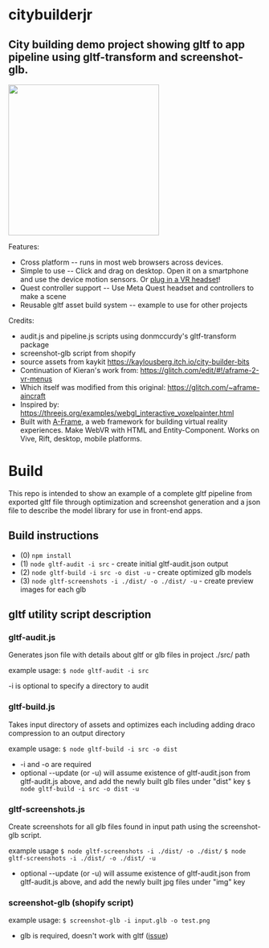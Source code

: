 # citybuilderjr
## City building demo project showing gltf to app pipeline using gltf-transform and screenshot-glb.
<img src="https://github.com/3DStreet/citybuilderjr/assets/470477/b72f5857-32fe-45a3-8252-3670a1e1ea7d" width=300 />

Features:
* Cross platform -- runs in most web browsers across devices.
* Simple to use -- Click and drag on desktop. Open it on a smartphone and use the device motion sensors. Or [plug in a VR headset](https://immersiveweb.dev/)!
* Quest controller support -- Use Meta Quest headset and controllers to make a scene
* Reusable gltf asset build system -- example to use for other projects

Credits:
* audit.js and pipeline.js scripts using donmccurdy's gltf-transform package
* screenshot-glb script from shopify
* source assets from kaykit https://kaylousberg.itch.io/city-builder-bits
* Continuation of Kieran's work from: https://glitch.com/edit/#!/aframe-2-vr-menus
* Which itself was modified from this original: https://glitch.com/~aframe-aincraft
* Inspired by: https://threejs.org/examples/webgl_interactive_voxelpainter.html
* Built with [A-Frame](https://aframe.io), a web framework for building virtual reality experiences. Make WebVR with HTML and Entity-Component. Works on Vive, Rift, desktop, mobile platforms.

# Build
This repo is intended to show an example of a complete gltf pipeline from exported gltf file through optimization and screenshot generation and a json file to describe the model library for use in front-end apps.

## Build instructions
* (0) `npm install`
* (1) `node gltf-audit -i src` - create initial gltf-audit.json output
* (2) `node gltf-build -i src -o dist -u` - create optimized glb models
* (3) `node gltf-screenshots -i ./dist/ -o ./dist/ -u` - create preview images for each glb

## gltf utility script description

### gltf-audit.js
Generates json file with details about gltf or glb files in project ./src/ path

example usage:
`$ node gltf-audit -i src`

-i is optional to specify a directory to audit

### gltf-build.js
Takes input directory of assets and optimizes each including adding draco compression to an output directory

example usage:
`$ node gltf-build -i src -o dist`
* -i and -o are required
* optional --update (or -u) will assume existence of gltf-audit.json from gltf-audit.js above, and add the newly built glb files under "dist" key
`$ node gltf-build -i src -o dist -u`

### gltf-screenshots.js
Create screenshots for all glb files found in input path using the screenshot-glb script.

example usage
`$ node gltf-screenshots -i ./dist/ -o ./dist/`
`$ node gltf-screenshots -i ./dist/ -o ./dist/ -u`
* optional --update (or -u) will assume existence of gltf-audit.json from gltf-audit.js above, and add the newly built jpg files under "img" key

### screenshot-glb (shopify script)
example usage:
`$ screenshot-glb -i input.glb -o test.png`
* glb is required, doesn't work with gltf ([issue](https://github.com/Shopify/screenshot-glb/issues/98))
